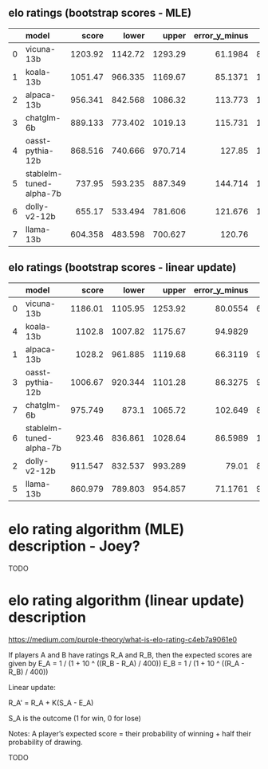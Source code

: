 ## elo ratings (bootstrap scores - MLE)
|    | model                   |    score |    lower |    upper |   error_y_minus |   error_y |
|---:|:------------------------|---------:|---------:|---------:|----------------:|----------:|
|  0 | vicuna-13b              | 1203.92  | 1142.72  | 1293.29  |         61.1984 |   89.3697 |
|  1 | koala-13b               | 1051.47  |  966.335 | 1169.67  |         85.1371 |  118.202  |
|  2 | alpaca-13b              |  956.341 |  842.568 | 1086.32  |        113.773  |  129.977  |
|  3 | chatglm-6b              |  889.133 |  773.402 | 1019.13  |        115.731  |  129.998  |
|  4 | oasst-pythia-12b        |  868.516 |  740.666 |  970.714 |        127.85   |  102.198  |
|  5 | stablelm-tuned-alpha-7b |  737.95  |  593.235 |  887.349 |        144.714  |  149.399  |
|  6 | dolly-v2-12b            |  655.17  |  533.494 |  781.606 |        121.676  |  126.436  |
|  7 | llama-13b               |  604.358 |  483.598 |  700.627 |        120.76   |   96.269  |
## elo ratings (bootstrap scores - linear update)
|    | model                   |    score |    lower |    upper |   error_y_minus |   error_y |
|---:|:------------------------|---------:|---------:|---------:|----------------:|----------:|
|  0 | vicuna-13b              | 1186.01  | 1105.95  | 1253.92  |         80.0554 |   67.9136 |
|  4 | koala-13b               | 1102.8   | 1007.82  | 1175.67  |         94.9829 |   72.874  |
|  1 | alpaca-13b              | 1028.2   |  961.885 | 1119.68  |         66.3119 |   91.4845 |
|  3 | oasst-pythia-12b        | 1006.67  |  920.344 | 1101.28  |         86.3275 |   94.6094 |
|  7 | chatglm-6b              |  975.749 |  873.1   | 1065.72  |        102.649  |   89.9737 |
|  6 | stablelm-tuned-alpha-7b |  923.46  |  836.861 | 1028.64  |         86.5989 |  105.176  |
|  2 | dolly-v2-12b            |  911.547 |  832.537 |  993.289 |         79.01   |   81.7419 |
|  5 | llama-13b               |  860.979 |  789.803 |  954.857 |         71.1761 |   93.8783 |

# elo rating algorithm (MLE) description - Joey?
TODO

# elo rating algorithm (linear update) description

https://medium.com/purple-theory/what-is-elo-rating-c4eb7a9061e0

If players A and B have ratings R_A and R_B, then the expected scores are given by
E_A = 1 / (1 + 10 ^ ((R_B - R_A) / 400))
E_B = 1 / (1 + 10 ^ ((R_A - R_B) / 400))

Linear update:

R_A' = R_A + K(S_A - E_A)

S_A is the outcome (1 for win, 0 for lose)

Notes:
A player’s expected score = their probability of winning + half their probability of drawing.

TODO
